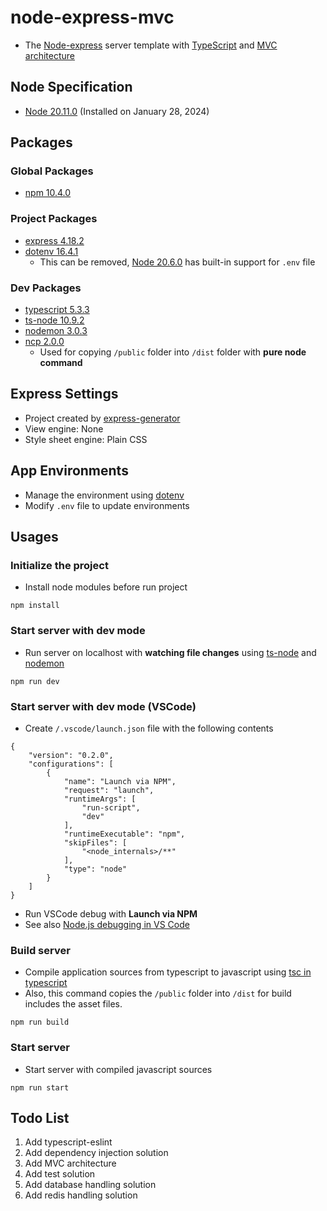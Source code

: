 # node-express-mvc
- The [Node-express](https://expressjs.com/) server template with [TypeScript](https://www.typescriptlang.org/) and [MVC architecture](https://en.wikipedia.org/wiki/Model-view-controller) 

## Node Specification
- [Node 20.11.0](https://nodejs.org/) (Installed on January 28, 2024)

## Packages

### Global Packages
- [npm 10.4.0](https://www.npmjs.com/package/npm)

### Project Packages
- [express 4.18.2](https://www.npmjs.com/package/express)
- [dotenv 16.4.1](https://www.npmjs.com/package/dotenv)
  - This can be removed, [Node 20.6.0](https://nodejs.org/en/blog/release/v20.6.0) has built-in support for `.env` file

### Dev Packages
- [typescript 5.3.3](https://www.npmjs.com/package/typescript)
- [ts-node 10.9.2](https://www.npmjs.com/package/ts-node)
- [nodemon 3.0.3](https://www.npmjs.com/package/nodemon)
- [ncp 2.0.0](https://www.npmjs.com/package/ncp)
  - Used for copying `/public` folder into `/dist` folder with **pure node command**

## Express Settings
- Project created by [express-generator](https://www.npmjs.com/package/express-generator)
- View engine: None
- Style sheet engine: Plain CSS

## App Environments
- Manage the environment using [dotenv](https://www.npmjs.com/package/dotenv)
- Modify `.env` file to update environments

## Usages

### Initialize the project
- Install node modules before run project

```
npm install
```

### Start server with dev mode
- Run server on localhost with **watching file changes** using [ts-node](https://www.npmjs.com/package/ts-node) and [nodemon](https://www.npmjs.com/package/nodemon)

```
npm run dev
```

### Start server with dev mode (VSCode)
- Create `/.vscode/launch.json` file with the following contents

```
{
    "version": "0.2.0",
    "configurations": [
        {
            "name": "Launch via NPM",
            "request": "launch",
            "runtimeArgs": [
                "run-script",
                "dev"
            ],
            "runtimeExecutable": "npm",
            "skipFiles": [
                "<node_internals>/**"
            ],
            "type": "node"
        }
    ]
}
```

- Run VSCode debug with **Launch via NPM**
- See also [Node.js debugging in VS Code](https://code.visualstudio.com/docs/nodejs/nodejs-debugging)

### Build server
- Compile application sources from typescript to javascript using [tsc in typescript](https://www.npmjs.com/package/typescript)
- Also, this command copies the `/public` folder into `/dist` for build includes the asset files. 

```
npm run build
```

### Start server
- Start server with compiled javascript sources

```
npm run start
```

## Todo List
1. Add typescript-eslint
2. Add dependency injection solution
3. Add MVC architecture
4. Add test solution
5. Add database handling solution
6. Add redis handling solution
